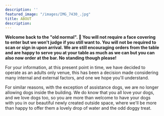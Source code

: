 ```yaml
---
description: ''
featured_image: "/images/IMG_7430_.jpg"
title: ABOUT
description:
---
```


**Welcome back to the "old normal". 👊
You will not require a face covering to enter but we won't judge if you still want to. You will not be required to scan or sign in upon arrival. We are still encouraging orders from the table and are happy to serve you at your table as much as we can but you can also now order at the bar. No standing though please!**

For your information, at this present point in time, we have decided to operate as an adults only venue, this has been a decision made considering many internal and external factors, and one we hope you'll understand.

For similar reasons, with the exception of assistance dogs, we are no longer allowing dogs inside the building. We do know that you all love your dogs, and we love dogs too, so you are more than welcome to have your dogs with you in our beautiful newly created outside space, where we'll be more than happy to offer them a lovely drop of water and the odd doggy treat.